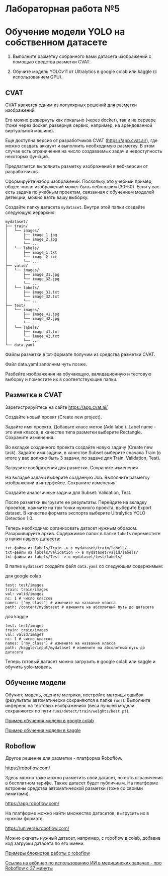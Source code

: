 # Лабораторная работа №5
# Обучение модели YOLO на собственном датасете


1. Выполните разметку собранного вами датасета изображений с помощью средства разметки CVAT.

2. Обучите модель YOLOv11 от Ultralytics в google colab или kaggle (с использованием GPU).



## CVAT
CVAT является одним из популярных решений для разметки изображений.

Его можно развернуть как локально (через docker), так и на сервере (тоже через docker, развернув сервис, например, на арендованной виртуальной машине).

Еще доступна версия от разработчиков CVAT (https://app.cvat.ai/), где можно создать аккаунт и выполнить необходимую разметку. В этом случае есть ограничения на число создаваемых задач и недоступность некоторых функций.

Предлагается выполнить разметку изображений в веб-версии от разработчиков.


Сформируйте набор изображений.
Поскольку это учебный пример, общее число изображений может быть небольшим (30-50). Если у вас есть задача по учебным проектам, связанная с обучением моделей детекции, можно взять вашу выборку.

Создайте папку датасета `mydataset`.
Внутри этой папки создайте следующую иерархию:
```
mydataset/
├── train/
│   └── images/
│       ├── image_1.jpg
│       └── image_2.jpg
│       └── ...
│   └── labels/
│       ├── image_1.txt
│       └── image_2.txt
│       └── ...
├── valid/
│   └── images/
│       ├── image_31.jpg
│       └── image_32.jpg
│       └── ...
│   └── labels/
│       ├── image_31.txt
│       └── image_32.txt
│       └── ...
├── test/
│   └── images/
│       ├── image_41.jpg
│       └── image_42.jpg
│       └── ...
│   └── labels/
│       ├── image_41.txt
│       └── image_42.txt
│       └── ...
└── data.yaml
```

Файлы разметки в txt-формате получим из средства разметки CVAT.

Файл data.yaml заполним чуть позже.

Разбейте изображения на обучающую, валидационную и тестовую выборку и поместите их в соответствующие папки.


## Разметка в CVAT
Зарегистрируйтесь на сайте https://app.cvat.ai/

Создайте новый проект (Create new project).

Задайте имя проекта.
Добавьте класс меток (Add label).
Label name - это имя класса, в качестве типа разметки выберите Rectangle.
Сохраните изменения.

Во вкладке созданного проекта создайте новую задачу (Create new task).
Задайте имя задачи, в качестве Subset выберите сначала Train (в итоге у вас должно быть 3 задачи, по задаче для Train, Validation, Test).

Загрузите изображения для разметки.
Сохраните изменения.

На вкладке задачи выберите созданную Job.
Выполните разметку изображений в интерфейсе.
Сохраните изменения.

Создайте аналогичные задачи для Subset: Validation, Test.


После разметки выгрузите ее результаты. Перейдите на вкладку проектов, нажмите на три точки нужного проекта, выберите Export dataset.
В качестве формата экспорта выберите 
Ultralytics YOLO Detection 1.0.



Теперь необходимо организовать датасет нужным образом.
Разархивируйте архив.
Содержимое папок в папке `labels` переместите в папки нашего датасета:
```
txt-файлы из labels/Train -> в mydataset/train/labels/
txt-файлы из labels/Validation -> в mydataset/valid/labels/
txt-файлы из labels/Test -> в mydataset/test/labels/
```

В папке `mydataset` создайте файл `data.yaml` со следующим содержимым:

для google colab
```
test: test/images
train: train/images
val: valid/images
nc: 1 # число классов
names: ['my_class'] # измените на название класса
path: /content/mydataset # измените на абсолютный путь до датасета
```

для kaggle
```
test: test/images
train: train/images
val: valid/images
nc: 1 # число классов
names: ['my_class'] # измените на название класса
path: /kaggle/input/mydataset # измените на абсолютный путь до датасета
```


Теперь готовый датасет можно загрузить в google colab или kaggle и обучить yolo-модель.


## Обучение модели
Обучите модель, оцените метрики, постройте матрицы ошибок (результаты автоматически сохраняются в папке `runs`).
Выполните инференс на тестовых изображениях (веса лучшей модели сохраняются по пути `runs/detect/train/weights/best.pt`).


[Пример обучения модели в google colab](https://colab.research.google.com/drive/1iBQpOMQT2UDdoJMpMUNtlNvp2ZHLJaqa?usp=sharing)

[Пример обучения модели в kaggle](https://www.kaggle.com/code/kvsbmstu/train-yolo-custom-dataset)





## Roboflow

Другое решение для разметки - платформа Roboflow.

https://roboflow.com/

Здесь можно тоже можно разметить свой датасет, но есть ограничения в бесплатном тарифе. Также датасет будет публичным. На платформе встроены средства автоматической разметки (тоже со своими лимитами).

https://app.roboflow.com/


На платформе можно найти множество датасетов, выгрузить их в нужном формате.

https://universe.roboflow.com/

Можно скачать нужный датасет, например, с roboflow в colab, добавив код загрузки датасета по его имени.

[Примеры блокнотов работы с roboflow](https://github.com/roboflow/notebooks)

[Ссылка на вебинар по использованию ИИ в медицинских задачах - про Roboflow c 37 минуты](https://vkvideo.ru/video-145052891_456247987?utm_source=email&utm_medium=email&utm_campaign=otus&utm_content=auto&utm_term=after_ol&relogin=True)

